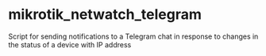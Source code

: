 # mikrotik_netwatch_telegram
Script for sending notifications to a Telegram chat in response to changes in the status of a device with IP address
